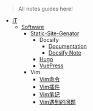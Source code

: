 
> All notes guides here!

<!-- for vimwiki
+ Config
  - [index.html](./index.html)
  - [_coverpage.md](./_coverpage.md)
  - [_sidebar.md](./_sidebar.md)
  - [_navbar.md](./_navbar.md)
  - [README.md](README.md)
  - [about](./about.md)
-->

+ [IT](/IT/README.md)
  - [Software](/IT/Software/README.md)
    * [Static-Site-Genator](/IT/Software/Static-Site-Genator/)
      + Docsify
        - [Documentation](/IT/Software/Static-Site-Genator/Docsify/Documentation/README.md)
        - [Docsify Note](/IT/Software/Static-Site-Genator/Docsify/Docsify-Note.md)
      + [Hugo](/IT/Software/Static-Site-Genator/)
      + [VuePress](/IT/Software/Static-Site-Genator/VuePress/)
    * Vim
      + [Vim命令](./IT/Software/Vim/Vim命令.md)
      + [Vim插件](./IT/Software/Vim/Vim插件.md)
      + [Vim笔记](./IT/Software/Vim/Vim笔记.md)
      + [Vim遇到的问题](./IT/Software/Vim/Vim遇到的问题.md)

<!-- for vimwiki
+ Book
  - [_sidebar](./Book/_sidebar.md)
  - [README](./Book/README.md)
  - I-Literature
    * [福尔摩斯探案集](./Book/I-Literature/福尔摩斯探案集.md)
  - 未归类
    * [Nonviolent-Communication-3rd](./Book/Nonviolent-Communication-3rd.md)
-->
